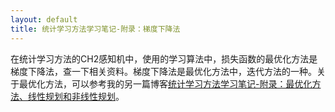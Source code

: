 ```yaml
---
layout: default
title: 统计学习方法学习笔记-附录：梯度下降法
---
```

在统计学习方法的CH2感知机中，使用的学习算法中，损失函数的最优化方法是梯度下降法，查一下相关资料。梯度下降法是最优化方法中，迭代方法的一种。关于最优化方法，可以参考我的另一篇博客[统计学习方法学习笔记-附录：最优化方法、线性规划和非线性规划](http://arthur503.github.io/blog/2013/10/04/Statistical-Methods-appendix-optimization-problem.html)。




